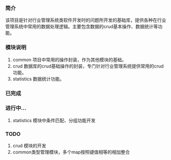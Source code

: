 ### 简介
该项目是针对行业管理系统类软件开发时的问题所开发的基础库，提供各种在行业管理系统中常用的数据处理逻辑。主要包含数据的crud基本操作、数据统计等功能。


### 模块说明
1. common 项目中常用的操作封装，作为其他模块的基础。
2. crud 数据库的crud基础操作的封装，专门针对行业管理系统提供常用的crud功能。
3. statistics 数据统计功能。


### 已完成

### 进行中...
1. statistics 模块中条件匹配、分组功能开发

### TODO
1. crud 模块的开发
2. common类型管理模块，多个map按照键值相等的相加整合